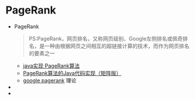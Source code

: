 # PageRank
- PageRank
    > PS:PageRank，网页排名，又称网页级别、Google左侧排名或佩奇排名，是一种由根据网页之间相互的超链接计算的技术，而作为网页排名的要素之一
    - [java实现 PageRank算法](https://my.oschina.net/duyunfei/blog/68111)
    - [PageRank算法的Java代码实现（矩阵版）](https://zhuanlan.zhihu.com/p/23953439)
    - [google pagerank](https://baike.baidu.com/item/google%20pagerank/2465380) 理论
- []()
- []()